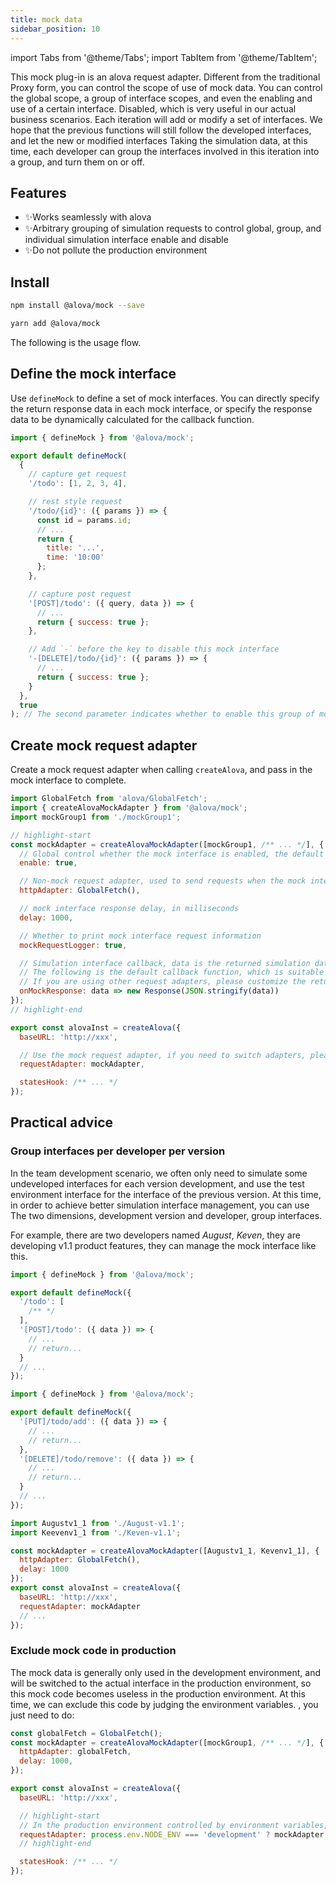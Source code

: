 ```yaml
---
title: mock data
sidebar_position: 10
---
```


import Tabs from '@theme/Tabs';
import TabItem from '@theme/TabItem';

This mock plug-in is an alova request adapter. Different from the traditional Proxy form, you can control the scope of use of mock data. You can control the global scope, a group of interface scopes, and even the enabling and use of a certain interface. Disabled, which is very useful in our actual business scenarios. Each iteration will add or modify a set of interfaces. We hope that the previous functions will still follow the developed interfaces, and let the new or modified interfaces Taking the simulation data, at this time, each developer can group the interfaces involved in this iteration into a group, and turn them on or off.

## Features

- ✨Works seamlessly with alova
- ✨Arbitrary grouping of simulation requests to control global, group, and individual simulation interface enable and disable
- ✨Do not pollute the production environment

## Install

<Tabs>
<TabItem value="1" label="npm">

```bash
npm install @alova/mock --save
```

</TabItem>
<TabItem value="2" label="yarn">

```bash
yarn add @alova/mock
```

</TabItem>
</Tabs>

The following is the usage flow.

## Define the mock interface

Use `defineMock` to define a set of mock interfaces. You can directly specify the return response data in each mock interface, or specify the response data to be dynamically calculated for the callback function.

```javascript title=mockGrou1.js
import { defineMock } from '@alova/mock';

export default defineMock(
  {
    // capture get request
    '/todo': [1, 2, 3, 4],

    // rest style request
    '/todo/{id}': ({ params }) => {
      const id = params.id;
      // ...
      return {
        title: '...',
        time: '10:00'
      };
    },

    // capture post request
    '[POST]/todo': ({ query, data }) => {
      // ...
      return { success: true };
    },

    // Add `-` before the key to disable this mock interface
    '-[DELETE]/todo/{id}': ({ params }) => {
      // ...
      return { success: true };
    }
  },
  true
); // The second parameter indicates whether to enable this group of mock interfaces, the default is true, and can be specified as false to close
```

## Create mock request adapter

Create a mock request adapter when calling `createAlova`, and pass in the mock interface to complete.

```javascript
import GlobalFetch from 'alova/GlobalFetch';
import { createAlovaMockAdapter } from '@alova/mock';
import mockGroup1 from './mockGroup1';

// highlight-start
const mockAdapter = createAlovaMockAdapter([mockGroup1, /** ... */], {
  // Global control whether the mock interface is enabled, the default is true
  enable: true,

  // Non-mock request adapter, used to send requests when the mock interface is not matched
  httpAdapter: GlobalFetch(),

  // mock interface response delay, in milliseconds
  delay: 1000,

  // Whether to print mock interface request information
  mockRequestLogger: true,

  // Simulation interface callback, data is the returned simulation data, you can use it to construct any object you want and return it to alova
  // The following is the default callback function, which is suitable for requesting the adapter using GlobalFetch
  // If you are using other request adapters, please customize the return data structure suitable for the adapter in the mock interface callback
  onMockResponse: data => new Response(JSON.stringify(data))
});
// highlight-end

export const alovaInst = createAlova({
  baseURL: 'http://xxx',

  // Use the mock request adapter, if you need to switch adapters, please see the following practical suggestions
  requestAdapter: mockAdapter,

  statesHook: /** ... */
});
```

## Practical advice

### Group interfaces per developer per version

In the team development scenario, we often only need to simulate some undeveloped interfaces for each version development, and use the test environment interface for the interface of the previous version. At this time, in order to achieve better simulation interface management, you can use The two dimensions, development version and developer, group interfaces.

For example, there are two developers named _August_, _Keven_, they are developing v1.1 product features, they can manage the mock interface like this.

```javascript title=August-v1.1.js
import { defineMock } from '@alova/mock';

export default defineMock({
  '/todo': [
    /** */
  ],
  '[POST]/todo': ({ data }) => {
    // ...
    // return...
  }
  // ...
});
```

```javascript title=Keven-v1.1.js
import { defineMock } from '@alova/mock';

export default defineMock({
  '[PUT]/todo/add': ({ data }) => {
    // ...
    // return...
  },
  '[DELETE]/todo/remove': ({ data }) => {
    // ...
    // return...
  }
  // ...
});
```

```javascript title=request.js
import Augustv1_1 from './August-v1.1';
import Keevenv1_1 from './Keven-v1.1';

const mockAdapter = createAlovaMockAdapter([Augustv1_1, Kevenv1_1], {
  httpAdapter: GlobalFetch(),
  delay: 1000
});
export const alovaInst = createAlova({
  baseURL: 'http://xxx',
  requestAdapter: mockAdapter
  // ...
});
```

### Exclude mock code in production

The mock data is generally only used in the development environment, and will be switched to the actual interface in the production environment, so this mock code becomes useless in the production environment. At this time, we can exclude this code by judging the environment variables. , you just need to do:

```javascript
const globalFetch = GlobalFetch();
const mockAdapter = createAlovaMockAdapter([mockGroup1, /** ... */], {
  httpAdapter: globalFetch,
  delay: 1000,
});

export const alovaInst = createAlova({
  baseURL: 'http://xxx',

  // highlight-start
  // In the production environment controlled by environment variables, the mock-related code will not be packaged in
  requestAdapter: process.env.NODE_ENV === 'development' ? mockAdapter : globalFetch,
  // highlight-end

  statesHook: /** ... */
});
```
